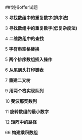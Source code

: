 ##剑指offer试题

3          **寻找数组中的重复数字(排序法)**

3          **寻找数组中的重复数字(低复杂度法)**

4          **二维数组中的查找**

5          **字符串空格替换**

5          **两个排序数组插入操作**

6          **从尾到头打印链表**

7          **重建二叉树**

9          **用两个栈实现队列**

10         **斐波那契数列**

11         **旋转数组的最小数字**

12         **矩阵中的路径**


66         **构建乘积数组**

